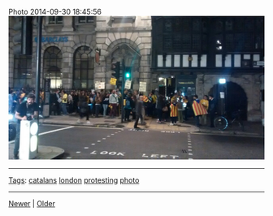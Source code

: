 <!--
title: Photo 2014-09-30 18
date: 2020-06-28T14:49:39.990Z
tags: catalans, london, protesting, photo
-->




Photo 2014-09-30 18:45:56
![](98822233947-0.jpg)

<!--BOTTOM-POST-NAVIGATION-->
---

[Tags](tags.md): [catalans](tag-catalans.md) [london](tag-london.md) [protesting](tag-protesting.md) [photo](tag-photo.md)

---

[Newer](98817635237.md) | [Older](99234602337.md)